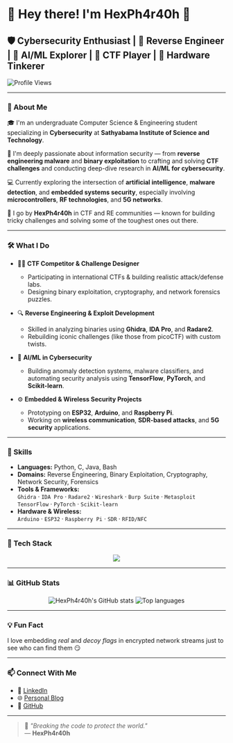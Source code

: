 # 👋 Hey there! I'm **HexPh4r40h** 👾

## 🛡️ Cybersecurity Enthusiast | 🧠 Reverse Engineer | 🤖 AI/ML Explorer | 🎯 CTF Player | 🔩 Hardware Tinkerer

![Profile Views](https://komarev.com/ghpvc/?username=Pharoah01&label=Profile%20Views&color=blueviolet&style=flat-square)

---

### 🚀 About Me

🎓 I'm an undergraduate Computer Science & Engineering student specializing in **Cybersecurity** at **Sathyabama Institute of Science and Technology**.

🔐 I'm deeply passionate about information security — from **reverse engineering malware** and **binary exploitation** to crafting and solving **CTF challenges** and conducting deep-dive research in **AI/ML for cybersecurity**.

💻 Currently exploring the intersection of **artificial intelligence**, **malware detection**, and **embedded systems security**, especially involving **microcontrollers**, **RF technologies**, and **5G networks**.

👾 I go by **HexPh4r40h** in CTF and RE communities — known for building tricky challenges and solving some of the toughest ones out there.

---

### 🛠️ What I Do

- 🏴‍☠️ **CTF Competitor & Challenge Designer**  
  - Participating in international CTFs & building realistic attack/defense labs.
  - Designing binary exploitation, cryptography, and network forensics puzzles.

- 🔍 **Reverse Engineering & Exploit Development**  
  - Skilled in analyzing binaries using **Ghidra**, **IDA Pro**, and **Radare2**.
  - Rebuilding iconic challenges (like those from picoCTF) with custom twists.

- 🤖 **AI/ML in Cybersecurity**  
  - Building anomaly detection systems, malware classifiers, and automating security analysis using **TensorFlow**, **PyTorch**, and **Scikit-learn**.

- ⚙️ **Embedded & Wireless Security Projects**  
  - Prototyping on **ESP32**, **Arduino**, and **Raspberry Pi**.
  - Working on **wireless communication**, **SDR-based attacks**, and **5G security** applications.

---

### 🧠 Skills

- **Languages:** Python, C, Java, Bash  
- **Domains:** Reverse Engineering, Binary Exploitation, Cryptography, Network Security, Forensics  
- **Tools & Frameworks:**  
  `Ghidra` · `IDA Pro` · `Radare2` · `Wireshark` · `Burp Suite` · `Metasploit`  
  `TensorFlow` · `PyTorch` · `Scikit-learn`  
- **Hardware & Wireless:**  
  `Arduino` · `ESP32` · `Raspberry Pi` · `SDR` · `RFID/NFC`

---

### 🧰 Tech Stack

<p align="center">
  <img src="https://skillicons.dev/icons?i=python,c,java,bash,linux,arduino,raspberrypi,github,git,ghidra,ida,radare2,wireshark,burpsuite,tensorflow,pytorch" />
</p>

---

### 📊 GitHub Stats

<p align="center">
  <img src="https://github-readme-stats.vercel.app/api?username=Pharoah01&show_icons=true&theme=radical" alt="HexPh4r40h's GitHub stats" />
  <img src="https://github-readme-stats.vercel.app/api/top-langs/?username=Pharoah01&layout=compact&theme=radical" alt="Top languages" />
</p>

---

### 💡 Fun Fact

I love embedding *real* and *decoy flags* in encrypted network streams just to see who can find them 😏

---

### 📫 Connect With Me

- 🔗 [LinkedIn](https://www.linkedin.com/in/elavarasan-t-a5971b2a5)  
- 🌐 [Personal Blog](https://pharoah.in.net/pages/blog)  
- 🐙 [GitHub](https://github.com/Pharoah01)

---

> 🧠 _"Breaking the code to protect the world."_  
> — **HexPh4r40h**
